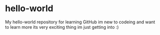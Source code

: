 # hello-world
My hello-world repository for learning GitHub
im new to codeing and want to learn more its very exciting thing im just getting into :)
